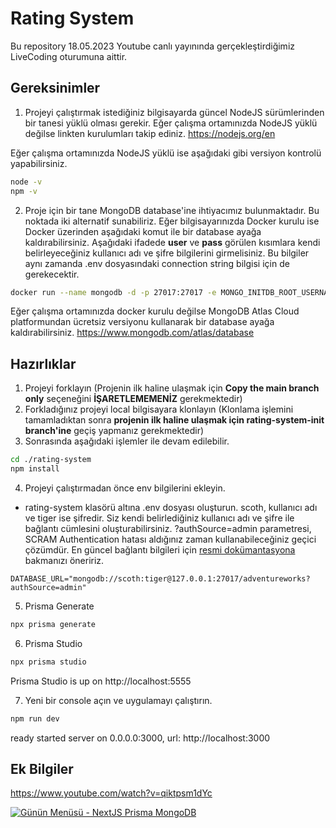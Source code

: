 # Rating System

Bu repository 18.05.2023 Youtube canlı yayınında gerçekleştirdiğimiz LiveCoding oturumuna aittir.

## Gereksinimler
1. Projeyi çalıştırmak istediğiniz bilgisayarda güncel NodeJS sürümlerinden bir tanesi yüklü olması gerekir. Eğer çalışma ortamınızda NodeJS yüklü değilse linkten kurulumları takip ediniz.
https://nodejs.org/en

Eğer çalışma ortamınızda NodeJS yüklü ise aşağıdaki gibi versiyon kontrolü yapabilirsiniz.

```bash
node -v
npm -v
```

2. Proje için bir tane MongoDB database'ine ihtiyacımız bulunmaktadır. Bu noktada iki alternatif sunabiliriz. Eğer bilgisayarınızda Docker kurulu ise Docker üzerinden aşağıdaki komut ile bir database ayağa kaldırabilirsiniz. Aşağıdaki ifadede **user** ve **pass** görülen kısımlara kendi belirleyeceğiniz kullanıcı adı ve şifre bilgilerini girmelisiniz. Bu bilgiler aynı zamanda .env dosyasındaki connection string bilgisi için de gerekecektir.

```bash
docker run --name mongodb -d -p 27017:27017 -e MONGO_INITDB_ROOT_USERNAME=user -e MONGO_INITDB_ROOT_PASSWORD=pass mongodb/mongodb-community-server:latest
```

Eğer çalışma ortamınızda docker kurulu değilse MongoDB Atlas Cloud platformundan ücretsiz versiyonu kullanarak bir database ayağa kaldırabilirsiniz.
https://www.mongodb.com/atlas/database

## Hazırlıklar

1. Projeyi forklayın (Projenin ilk haline ulaşmak için **Copy the main branch only** seçeneğini **İŞARETLEMEMENİZ** gerekmektedir)
2. Forkladığınız projeyi local bilgisayara klonlayın (Klonlama işlemini tamamladıktan sonra **projenin ilk haline ulaşmak için rating-system-init branch'ine** geçiş yapmanız gerekmektedir)
3. Sonrasında aşağıdaki işlemler ile devam edilebilir.

```bash
cd ./rating-system
npm install
```

4. Projeyi çalıştırmadan önce env bilgilerini ekleyin.

- rating-system klasörü altına .env dosyası oluşturun. scoth, kullanıcı adı ve tiger ise şifredir. Siz kendi belirlediğiniz kullanıcı adı ve şifre ile bağlantı cümlesini oluşturabilirsiniz. ?authSource=admin parametresi, SCRAM Authentication hatası aldığınız zaman kullanabileceğiniz geçici çözümdür. En güncel bağlantı bilgileri için [resmi dokümantasyona](https://www.prisma.io/docs/concepts/database-connectors/mongodb) bakmanızı öneririz.

```.env
DATABASE_URL="mongodb://scoth:tiger@127.0.0.1:27017/adventureworks?authSource=admin"
```

5. Prisma Generate

```bash
npx prisma generate
```

6. Prisma Studio
```bash
npx prisma studio
```

Prisma Studio is up on http://localhost:5555

7. Yeni bir console açın ve uygulamayı çalıştırın.
```bash
npm run dev
```
ready started server on 0.0.0.0:3000, url: http://localhost:3000

## Ek Bilgiler

https://www.youtube.com/watch?v=qiktpsm1dYc

[![Günün Menüsü - NextJS Prisma MongoDB](https://img.youtube.com/vi/qiktpsm1dYc/0.jpg)](https://www.youtube.com/watch?v=qiktpsm1dYc)
